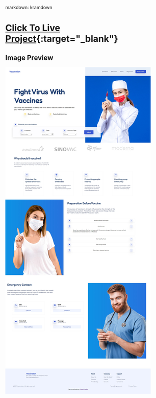 markdown: kramdown

# [Click To Live Project](https://mmedinam1600.github.io/coronavirus){:target="_blank"}

## Image Preview
![Preview](./preview.jpeg)
